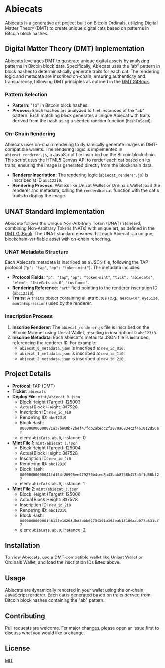# Abiecats

Abiecats is a generative art project built on Bitcoin Ordinals, utilizing Digital Matter Theory (DMT) to create unique digital cats based on patterns in Bitcoin block hashes.

## Digital Matter Theory (DMT) Implementation
Abiecats leverages DMT to generate unique digital assets by analyzing patterns in Bitcoin block data. Specifically, Abiecats uses the "ab" pattern in block hashes to deterministically generate traits for each cat. The rendering logic and metadata are inscribed on-chain, ensuring authenticity and transparency, following DMT principles as outlined in the [DMT GitBook](https://digital-matter-theory.gitbook.io/digital-matter-theory).

### Pattern Selection
- **Pattern**: "ab" in Bitcoin block hashes.
- **Process**: Block hashes are analyzed to find instances of the "ab" pattern. Each matching block generates a unique Abiecat with traits derived from the hash using a seeded random function (`hashToSeed`).

### On-Chain Rendering
Abiecats uses on-chain rendering to dynamically generate images in DMT-compatible wallets. The rendering logic is implemented in `abiecat_renderer.js`, a JavaScript file inscribed on the Bitcoin blockchain. This script uses the HTML5 Canvas API to render each cat based on its traits, ensuring the image is generated directly from the blockchain data.

- **Renderer Inscription**: The rendering logic (`abiecat_renderer.js`) is inscribed at ID `abc123i0`.
- **Rendering Process**: Wallets like Unisat Wallet or Ordinals Wallet load the renderer and metadata, calling the `renderAbiecat` function with the cat's traits to display the image.

## UNAT Standard Implementation
Abiecats follows the Unique Non-Arbitrary Token (UNAT) standard, combining Non-Arbitrary Tokens (NATs) with unique art, as defined in the [DMT GitBook](https://digital-matter-theory.gitbook.io/digital-matter-theory/introduction/non-arbitrary-tokens-nats). The UNAT standard ensures that each Abiecat is a unique, blockchain-verifiable asset with on-chain rendering.

### UNAT Metadata Structure
Each Abiecat's metadata is inscribed as a JSON file, following the TAP protocol (`"p": "tap"`, `"op": "token-mint"`). The metadata includes:
- **Protocol Fields**: `"p": "tap"`, `"op": "token-mint"`, `"tick": "abiecats"`, `"elem": "AbieCats.ab.0"`, `"instance"`.
- **Rendering Reference**: `"art"` field pointing to the renderer inscription ID (`abc123i0`).
- **Traits**: A `traits` object containing all attributes (e.g., `headColor`, `eyeSize`, `mouthExpression`) used by the renderer.

### Inscription Process
1. **Inscribe Renderer**: The `abiecat_renderer.js` file is inscribed on the Bitcoin Mainnet using Unisat Wallet, resulting in inscription ID `abc123i0`.
2. **Inscribe Metadata**: Each Abiecat's metadata JSON file is inscribed, referencing the renderer ID. For example:
   - `abiecat_0_metadata.json` is inscribed at `new_id_0i0`.
   - `abiecat_1_metadata.json` is inscribed at `new_id_1i0`.
   - `abiecat_2_metadata.json` is inscribed at `new_id_2i0`.

## Project Details
- **Protocol**: TAP (DMT)
- **Ticker**: `abiecats`
- **Deploy File**: `mint/abiecat_0.json`
  - Block Height (Target): 125003
  - Actual Block Height: 887528
  - Inscription ID: `new_id_0i0`
  - Rendering ID: `abc123i0`
  - Block Hash: `000000000000021a37be00b72bef47fdb2abecc2f2870a6834c2f461012d56af`
  - elem: `AbieCats.ab.0`, instance: 0
- **Mint File 1**: `mint/abiecat_1.json`
  - Block Height (Target): 125004
  - Actual Block Height: 887528
  - Inscription ID: `new_id_1i0`
  - Rendering ID: `abc123i0`
  - Block Hash: `00000000000041fd154f86996ee479270b4cee8a43bab8738b417a3f1d68bf27`
  - elem: `AbieCats.ab.0`, instance: 1
- **Mint File 2**: `mint/abiecat_2.json`
  - Block Height (Target): 125006
  - Actual Block Height: 887528
  - Inscription ID: `new_id_2i0`
  - Rendering ID: `abc123i0`
  - Block Hash: `000000000000148135e10208db85abb62754341a392eab1f186aab077a831cf7`
  - elem: `AbieCats.ab.0`, instance: 2

## Installation
To view Abiecats, use a DMT-compatible wallet like Unisat Wallet or Ordinals Wallet, and load the inscription IDs listed above.

## Usage
Abiecats are dynamically rendered in your wallet using the on-chain JavaScript renderer. Each cat is generated based on traits derived from Bitcoin block hashes containing the "ab" pattern.

## Contributing
Pull requests are welcome. For major changes, please open an issue first to discuss what you would like to change.

## License
[MIT](https://choosealicense.com/licenses/mit/)

